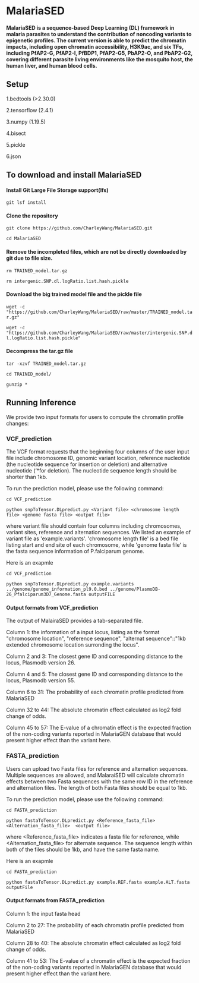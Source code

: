 # MalariaSED
#### MalariaSED is a sequence-based Deep Learning (DL) framework in malaria parasites to understand the contribution of noncoding variants to epigenetic profiles. The current version is able to predict the chromatin impacts, including open chromatin accessibility, H3K9ac, and six TFs, including PfAP2-G, PfAP2-I, PfBDP1, PfAP2-G5, PbAP2-O, and PbAP2-G2, covering different parasite living environments like the mosquito host, the human liver, and human blood cells. 


## Setup
1.bedtools (>2.30.0)

2.tensorflow (2.4.1)

3.numpy (1.19.5)

4.bisect

5.pickle

6.json


## To download and install MalariaSED

#### Install Git Large File Storage support(lfs)
`git lsf install`

#### Clone the repository
`git clone https://github.com/CharleyWang/MalariaSED.git`

`cd MalariaSED`


#### Remove the incompleted files, which are not be directly downloaded by git due to file size. 
`rm TRAINED_model.tar.gz`

`rm intergenic.SNP.dl.logRatio.list.hash.pickle`


#### Download the big trained model file and the pickle file
`wget -c "https://github.com/CharleyWang/MalariaSED/raw/master/TRAINED_model.tar.gz"`

`wget -c "https://github.com/CharleyWang/MalariaSED/raw/master/intergenic.SNP.dl.logRatio.list.hash.pickle"`


#### Decompress the tar.gz file
`tar -xzvf TRAINED_model.tar.gz`

`cd TRAINED_model/`

`gunzip *`


## Running Inference
We provide two input formats for users to compute the chromatin profile changes:

### VCF_prediction
The VCF format requests that the beginning four columns of the user input file include chromosome ID, genomic variant location, reference nucleotide (the nucleotide sequence for insertion or deletion) and alternative nucleotide (‘*for deletion). The nucleotide sequence length should be shorter than 1kb.

To run the prediction model, please use the following command:

`cd VCF_prediction `

`python snpToTensor.DLpredict.py <Variant file> <chromosome length file> <genome fasta file> <output file>`

where variant file should contain four columns including chromosomes, variant sites, reference and alternation sequences. We listed an example of variant file as 'example.variants'. 'chromosome length file' is a bed file listing start and end site of each chromosome, while 'genome fasta file' is the fasta sequence information of P.falciparum genome. 

Here is an exapmle

`cd VCF_prediction `

`python snpToTensor.DLpredict.py example.variants  ../genome/genome_information_pl9.0.bed ../genome/PlasmoDB-26_Pfalciparum3D7_Genome.fasta outputFILE`

#### Output formats from VCF_prediction

The output of MalairaSED provides a tab-separated file.

Column 1: the information of a input locus, listing as the format "chromosome location", "reference sequence", "alternat sequence"::"1kb extended                         chromosome location surronding the locus". 

Column 2 and 3: The closest gene ID and corresponding distance to the locus, Plasmodb version 26.

Column 4 and 5: The closest gene ID and corresponding distance to the locus, Plasmodb version 55.

Column 6 to 31: The probability of each chromatin profile predicted from MalariaSED

Column 32 to 44: The absolute chromatin effect calculated as log2 fold change of odds. 

Column 45 to 57: The E-value of a chromatin effect is the expected fraction of the non-coding variants reported in MalariaGEN database that would present higher effect than the variant here.


### FASTA_prediction
Users can upload two Fasta files for reference and alternation sequences. Multiple sequences are allowed, and MalaraiSED will calculate chromatin effects between two Fasta sequences with the same row ID in the reference and alternation files. The length of both Fasta files should be equal to 1kb. 

To run the prediction model, please use the following command:

`cd FASTA_prediction`

`python fastaToTensor.DLpredict.py <Reference_fasta_file>  <Alternation_fasta_file>  <output file>`

where <Reference_fasta_file> indicates a fasta file for reference, while <Alternation_fasta_file> for alternate sequence. The sequence length within both of the files should be 1kb, and have the same fasta name.

Here is an exapmle

`cd FASTA_prediction`

`python fastaToTensor.DLpredict.py example.REF.fasta example.ALT.fasta outputFile`

#### Output formats from FASTA_prediction
Column 1: the input fasta head  

Column 2 to 27: The probability of each chromatin profile predicted from MalariaSED

Column 28 to 40: The absolute chromatin effect calculated as log2 fold change of odds. 

Column 41 to 53: The E-value of a chromatin effect is the expected fraction of the non-coding variants reported in MalariaGEN database that would present higher effect than the variant here.

